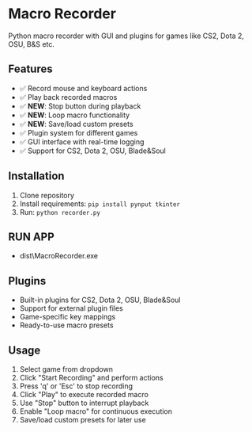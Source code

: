# Macro Recorder

Python macro recorder with GUI and plugins for games like CS2, Dota 2, OSU, B&S etc.

## Features
- ✅ Record mouse and keyboard actions
- ✅ Play back recorded macros
- ✅ **NEW**: Stop button during playback
- ✅ **NEW**: Loop macro functionality
- ✅ **NEW**: Save/load custom presets
- ✅ Plugin system for different games
- ✅ GUI interface with real-time logging
- ✅ Support for CS2, Dota 2, OSU, Blade&Soul

## Installation
1. Clone repository
2. Install requirements: `pip install pynput tkinter`
3. Run: `python recorder.py`

## RUN APP
 - dist\MacroRecorder.exe

## Plugins
- Built-in plugins for CS2, Dota 2, OSU, Blade&Soul
- Support for external plugin files
- Game-specific key mappings
- Ready-to-use macro presets

## Usage
1. Select game from dropdown
2. Click "Start Recording" and perform actions
3. Press 'q' or 'Esc' to stop recording
4. Click "Play" to execute recorded macro
5. Use "Stop" button to interrupt playback
6. Enable "Loop macro" for continuous execution
7. Save/load custom presets for later use
